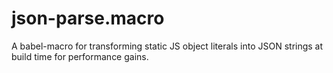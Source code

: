 # json-parse.macro

A babel-macro for transforming static JS object literals into JSON strings at build time for performance gains.

